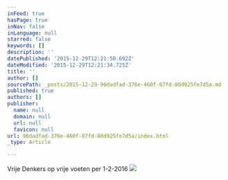 ```yaml
---
inFeed: true
hasPage: true
inNav: false
inLanguage: null
starred: false
keywords: []
description: ''
datePublished: '2015-12-29T12:21:50.692Z'
dateModified: '2015-12-29T12:21:34.725Z'
title: ''
author: []
sourcePath: _posts/2015-12-29-96dadfad-376e-460f-87fd-80d925fe7d5a.md
published: true
authors: []
publisher:
  name: null
  domain: null
  url: null
  favicon: null
url: 96dadfad-376e-460f-87fd-80d925fe7d5a/index.html
_type: Article

---
```

Vrije Denkers op vrije voeten per 1-2-2016
![](https://the-grid-user-content.s3-us-west-2.amazonaws.com/e5e8de06-a68b-4c0b-9808-3c59c6cac620.jpg)